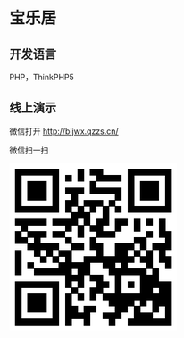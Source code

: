 # 宝乐居
## 开发语言 ##
PHP，ThinkPHP5

## 线上演示 ##
微信打开 http://bljwx.qzzs.cn/

微信扫一扫

![](https://raw.githubusercontent.com/linhong1994/PHP/master/%E6%AF%8D%E5%A9%B4%E5%95%86%E5%9F%8E/%E5%AE%9D%E4%B9%90%E5%B1%85%E4%BA%8C%E7%BB%B4%E7%A0%81.jpg)

